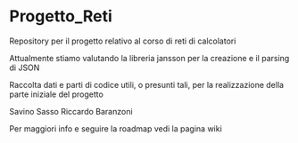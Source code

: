 Progetto_Reti
=============

Repository per il progetto relativo al corso di reti di calcolatori

Attualmente stiamo valutando la libreria jansson per la creazione e il parsing di JSON

Raccolta dati e parti di codice utili, o presunti tali, per la realizzazione della parte iniziale del progetto

Savino Sasso
Riccardo Baranzoni

Per maggiori info e seguire la roadmap vedi la pagina wiki
